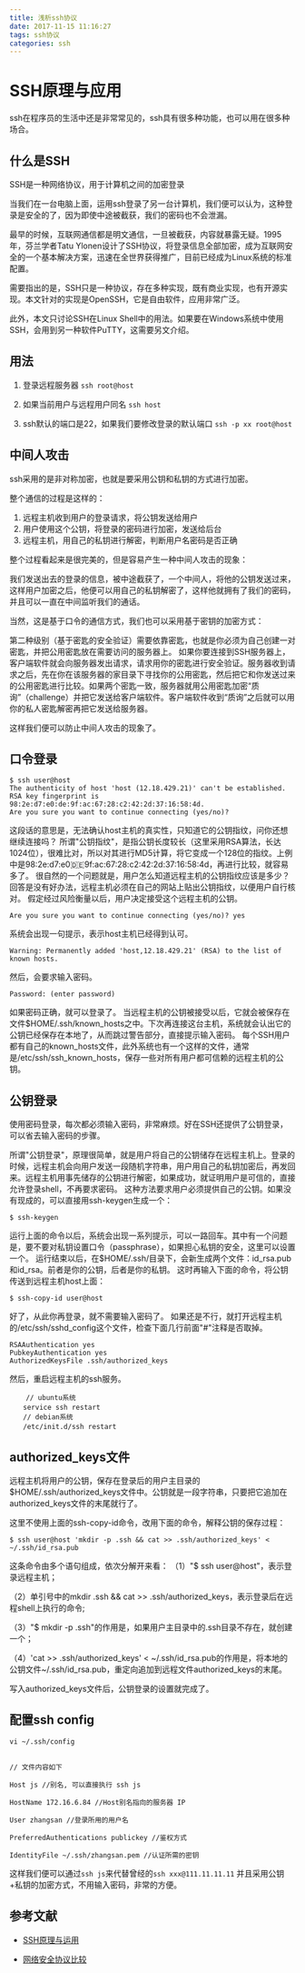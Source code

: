 ```yaml
---
title: 浅析ssh协议
date: 2017-11-15 11:16:27
tags: ssh协议
categories: ssh
---
```


# SSH原理与应用

ssh在程序员的生活中还是非常常见的，ssh具有很多种功能，也可以用在很多种场合。

## 什么是SSH

SSH是一种网络协议，用于计算机之间的加密登录

当我们在一台电脑上面，运用ssh登录了另一台计算机，我们便可以认为，这种登录是安全的了，因为即使中途被截获，我们的密码也不会泄漏。

最早的时候，互联网通信都是明文通信，一旦被截获，内容就暴露无疑。1995年，芬兰学者Tatu Ylonen设计了SSH协议，将登录信息全部加密，成为互联网安全的一个基本解决方案，迅速在全世界获得推广，目前已经成为Linux系统的标准配置。

需要指出的是，SSH只是一种协议，存在多种实现，既有商业实现，也有开源实现。本文针对的实现是OpenSSH，它是自由软件，应用非常广泛。

此外，本文只讨论SSH在Linux Shell中的用法。如果要在Windows系统中使用SSH，会用到另一种软件PuTTY，这需要另文介绍。

## 用法

1. 登录远程服务器
    ``ssh root@host``

2. 如果当前用户与远程用户同名
    ``ssh host``

3. ssh默认的端口是22，如果我们要修改登录的默认端口
    ``ssh -p xx root@host``    

## 中间人攻击

ssh采用的是非对称加密，也就是要采用公钥和私钥的方式进行加密。

整个通信的过程是这样的：
1. 远程主机收到用户的登录请求，将公钥发送给用户
2. 用户使用这个公钥，将登录的密码进行加密，发送给后台
3. 远程主机，用自己的私钥进行解密，判断用户名密码是否正确

整个过程看起来是很完美的，但是容易产生一种中间人攻击的现象：

我们发送出去的登录的信息，被中途截获了，一个中间人，将他的公钥发送过来，这样用户加密之后，他便可以用自己的私钥解密了，这样他就拥有了我们的密码，并且可以一直在中间监听我们的通话。

当然，这是基于口令的通信方式，我们也可以采用基于密钥的加密方式：

第二种级别（基于密匙的安全验证）需要依靠密匙，也就是你必须为自己创建一对密匙，并把公用密匙放在需要访问的服务器上。 如果你要连接到SSH服务器上，客户端软件就会向服务器发出请求，请求用你的密匙进行安全验证。服务器收到请求之后，先在你在该服务器的家目录下寻找你的公用密匙，然后把它和你发送过来的公用密匙进行比较。如果两个密匙一致，服务器就用公用密匙加密“质询”（challenge）并把它发送给客户端软件。客户端软件收到“质询”之后就可以用你的私人密匙解密再把它发送给服务器。

这样我们便可以防止中间人攻击的现象了。


## 口令登录

```
$ ssh user@host
The authenticity of host 'host (12.18.429.21)' can't be established.
RSA key fingerprint is 98:2e:d7:e0:de:9f:ac:67:28:c2:42:2d:37:16:58:4d.
Are you sure you want to continue connecting (yes/no)?
```
这段话的意思是，无法确认host主机的真实性，只知道它的公钥指纹，问你还想继续连接吗？
所谓"公钥指纹"，是指公钥长度较长（这里采用RSA算法，长达1024位），很难比对，所以对其进行MD5计算，将它变成一个128位的指纹。上例中是98:2e:d7:e0:de:9f:ac:67:28:c2:42:2d:37:16:58:4d，再进行比较，就容易多了。
很自然的一个问题就是，用户怎么知道远程主机的公钥指纹应该是多少？回答是没有好办法，远程主机必须在自己的网站上贴出公钥指纹，以便用户自行核对。
假定经过风险衡量以后，用户决定接受这个远程主机的公钥。

```
Are you sure you want to continue connecting (yes/no)? yes
```
系统会出现一句提示，表示host主机已经得到认可。
```
Warning: Permanently added 'host,12.18.429.21' (RSA) to the list of known hosts.
```
然后，会要求输入密码。
```
Password: (enter password)
```
如果密码正确，就可以登录了。
当远程主机的公钥被接受以后，它就会被保存在文件$HOME/.ssh/known_hosts之中。下次再连接这台主机，系统就会认出它的公钥已经保存在本地了，从而跳过警告部分，直接提示输入密码。
每个SSH用户都有自己的known_hosts文件，此外系统也有一个这样的文件，通常是/etc/ssh/ssh_known_hosts，保存一些对所有用户都可信赖的远程主机的公钥。



## 公钥登录

使用密码登录，每次都必须输入密码，非常麻烦。好在SSH还提供了公钥登录，可以省去输入密码的步骤。

所谓"公钥登录"，原理很简单，就是用户将自己的公钥储存在远程主机上。登录的时候，远程主机会向用户发送一段随机字符串，用户用自己的私钥加密后，再发回来。远程主机用事先储存的公钥进行解密，如果成功，就证明用户是可信的，直接允许登录shell，不再要求密码。
这种方法要求用户必须提供自己的公钥。如果没有现成的，可以直接用ssh-keygen生成一个：

```
$ ssh-keygen
```

运行上面的命令以后，系统会出现一系列提示，可以一路回车。其中有一个问题是，要不要对私钥设置口令（passphrase），如果担心私钥的安全，这里可以设置一个。
运行结束以后，在$HOME/.ssh/目录下，会新生成两个文件：id_rsa.pub和id_rsa。前者是你的公钥，后者是你的私钥。
这时再输入下面的命令，将公钥传送到远程主机host上面：

```
$ ssh-copy-id user@host
```

好了，从此你再登录，就不需要输入密码了。
如果还是不行，就打开远程主机的/etc/ssh/sshd_config这个文件，检查下面几行前面"#"注释是否取掉。

```
RSAAuthentication yes
PubkeyAuthentication yes
AuthorizedKeysFile .ssh/authorized_keys
```

然后，重启远程主机的ssh服务。

```
    // ubuntu系统
　　service ssh restart
　　// debian系统
　　/etc/init.d/ssh restart
```

## authorized_keys文件

远程主机将用户的公钥，保存在登录后的用户主目录的$HOME/.ssh/authorized_keys文件中。公钥就是一段字符串，只要把它追加在authorized_keys文件的末尾就行了。

这里不使用上面的ssh-copy-id命令，改用下面的命令，解释公钥的保存过程：

```
$ ssh user@host 'mkdir -p .ssh && cat >> .ssh/authorized_keys' < ~/.ssh/id_rsa.pub
```

这条命令由多个语句组成，依次分解开来看：
（1）"$ ssh user@host"，表示登录远程主机；

（2）单引号中的mkdir .ssh && cat >> .ssh/authorized_keys，表示登录后在远程shell上执行的命令;

（3）"$ mkdir -p .ssh"的作用是，如果用户主目录中的.ssh目录不存在，就创建一个；

（4）'cat >> .ssh/authorized_keys' < ~/.ssh/id_rsa.pub的作用是，将本地的公钥文件~/.ssh/id_rsa.pub，重定向追加到远程文件authorized_keys的末尾。

写入authorized_keys文件后，公钥登录的设置就完成了。

## 配置ssh config

```
vi ~/.ssh/config


// 文件内容如下

Host js //别名, 可以直接执行 ssh js

HostName 172.16.6.84 //Host别名指向的服务器 IP

User zhangsan //登录所用的用户名

PreferredAuthentications publickey //鉴权方式

IdentityFile ~/.ssh/zhangsan.pem //认证所需的密钥
```
这样我们便可以通过``ssh js``来代替曾经的``ssh xxx@111.11.11.11``
并且采用公钥+私钥的加密方式，不用输入密码，非常的方便。


## 参考文献

- [SSH原理与运用](http://www.ruanyifeng.com/blog/2011/12/ssh_remote_login.html)

- [网络安全协议比较](http://blog.csdn.net/shizhixin/article/details/42459265)
